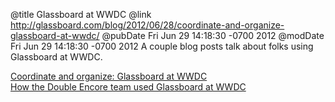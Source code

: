 @title Glassboard at WWDC
@link http://glassboard.com/blog/2012/06/28/coordinate-and-organize-glassboard-at-wwdc/
@pubDate Fri Jun 29 14:18:30 -0700 2012
@modDate Fri Jun 29 14:18:30 -0700 2012
A couple blog posts talk about folks using Glassboard at WWDC.

<a href="http://glassboard.com/blog/2012/06/28/coordinate-and-organize-glassboard-at-wwdc/">Coordinate and organize: Glassboard at WWDC</a><br />
<a href="http://glassboard.com/blog/2012/06/29/how-the-double-encore-team-used-glassboard-at-wwdc/">How the Double Encore team used Glassboard at WWDC</a>
